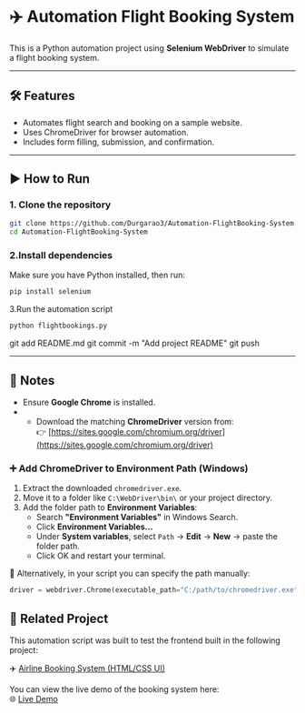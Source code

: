 # ✈️ Automation Flight Booking System

This is a Python automation project using **Selenium WebDriver** to simulate a flight booking system.

---

## 🛠️ Features

- Automates flight search and booking on a sample website.
- Uses ChromeDriver for browser automation.
- Includes form filling, submission, and confirmation.

---

## ▶️ How to Run

### 1. Clone the repository

```bash
git clone https://github.com/Durgarao3/Automation-FlightBooking-System.git
cd Automation-FlightBooking-System
```
### 2.Install dependencies
Make sure you have Python installed, then run:

```bash
pip install selenium
```

3.Run the automation script

```bash
python flightbookings.py
```

git add README.md
git commit -m "Add project README"
git push

---

## 🧪 Notes

- Ensure **Google Chrome** is installed.
- - Download the matching **ChromeDriver** version from:  
  👉 [https://sites.google.com/chromium.org/driver](https://sites.google.com/chromium.org/driver)

### ➕ Add ChromeDriver to Environment Path (Windows)

1. Extract the downloaded `chromedriver.exe`.
2. Move it to a folder like `C:\WebDriver\bin\` or your project directory.
3. Add the folder path to **Environment Variables**:
   - Search **"Environment Variables"** in Windows Search.
   - Click **Environment Variables...**
   - Under **System variables**, select `Path` → **Edit** → **New** → paste the folder path.
   - Click OK and restart your terminal.

🔄 Alternatively, in your script you can specify the path manually:

```python
driver = webdriver.Chrome(executable_path="C:/path/to/chromedriver.exe")
```

## 🔗 Related Project

This automation script was built to test the frontend built in the following project:

✈️ [Airline Booking System (HTML/CSS UI)](https://github.com/Durgarao3/AirlineBookingSystem)

You can view the live demo of the booking system here:  
🌐 [Live Demo](https://durgarao3.github.io/AirlineBookingSystem/)
